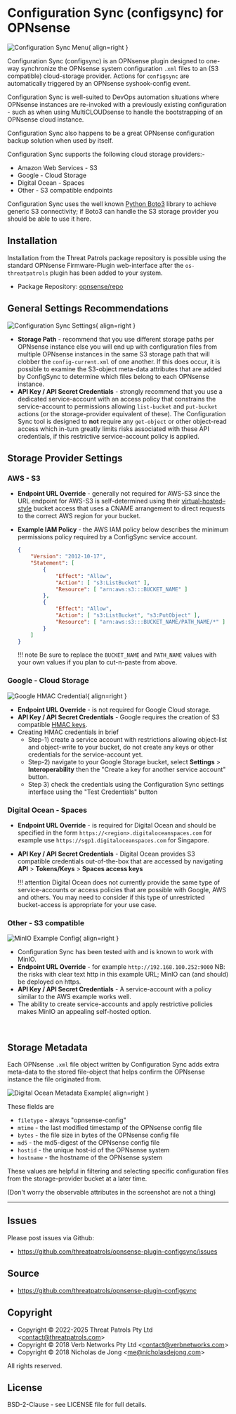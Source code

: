 # Configuration Sync (configsync) for OPNsense

![Configuration Sync Menu](assets/opnsense-menu-configsync.png){ align=right }

Configuration Sync (configsync) is an OPNsense plugin designed to one-way 
synchronize the OPNsense system configuration `.xml` files to an (S3 compatible) 
cloud-storage provider.  Actions for `configsync` are automatically triggered 
by an OPNsense syshook-config event.

Configuration Sync is well-suited to DevOps automation situations where OPNsense
instances are re-invoked with a previously existing configuration - such as when 
using MultiCLOUDsense to handle the bootstrapping of an OPNsense cloud instance.

Configuration Sync also happens to be a great OPNsense configuration backup solution 
when used by itself.

Configuration Sync supports the following cloud storage providers:-

 * Amazon Web Services - S3
 * Google - Cloud Storage
 * Digital Ocean - Spaces
 * Other - S3 compatible endpoints

Configuration Sync uses the well known [Python Boto3](https://boto3.amazonaws.com/v1/documentation/api/latest/index.html) 
library to achieve generic S3 connectivity; if Boto3 can handle the S3 storage provider 
you should be able to use it here.

## Installation
Installation from the Threat Patrols package repository is possible using the standard
OPNsense Firmware-Plugin web-interface after the `os-threatpatrols` plugin has been added
to your system.

 - Package Repository: [opnsense/repo](/opnsense/repo/)

## General Settings Recommendations

![Configuration Sync Settings](assets/configsync-screenshot01.png){ align=right }

 * __Storage Path__ - recommend that you use different storage paths per OPNsense 
   instance else you will end up with configuration files from multiple OPNsense 
   instances in the same S3 storage path that will clobber the `config-current.xml`
   of one another.  If this does occur, it is possible to examine the S3-object
   meta-data attributes that are added by ConfigSync to determine which files belong
   to each OPNsense instance.
 * __API Key / API Secret Credentials__ - strongly recommend that you use a dedicated 
   service-account with an access policy that constrains the service-account to permissions
   allowing `list-bucket` and `put-bucket` actions (or the storage-provider equivalent 
   of these).  The Configuration Sync tool is designed to __not__ require any `get-object` 
   or other object-read access which in-turn greatly limits risks associated with these 
   API credentials, if this restrictive service-account policy is applied.

## Storage Provider Settings
### AWS - S3
 * __Endpoint URL Override__ - generally not required for AWS-S3 since the URL endpoint
   for AWS-S3 is self-determined using their [virtual-hosted–style](https://docs.aws.amazon.com/AmazonS3/latest/userguide/access-bucket-intro.html) 
   bucket access that uses a CNAME arrangement to direct requests to the correct AWS 
   region for your bucket.
 * __Example IAM Policy__ - the AWS IAM policy below describes the minimum permissions
   policy required by a ConfigSync service account. 

    ```json
    {
        "Version": "2012-10-17",
        "Statement": [
            {
                "Effect": "Allow",
                "Action": [ "s3:ListBucket" ],
                "Resource": [ "arn:aws:s3:::BUCKET_NAME" ]
            },
            {
                "Effect": "Allow",
                "Action": [ "s3:ListBucket", "s3:PutObject" ],
                "Resource": [ "arn:aws:s3:::BUCKET_NAME/PATH_NAME/*" ]
            }
        ]
    }
    ```
    !!! note
        Be sure to replace the `BUCKET_NAME` and `PATH_NAME` values with your own values 
        if you plan to cut-n-paste from above.

### Google - Cloud Storage
![Google HMAC Credential](assets/google-hmac-credential01.png){ align=right }

  * __Endpoint URL Override__ - is not required for Google Cloud storage.
  * __API Key / API Secret Credentials__ - Google requires the creation of S3 compatible 
    [HMAC keys](https://cloud.google.com/storage/docs/authentication/hmackeys).
  * Creating HMAC credentials in brief
    * Step-1) create a service account with restrictions allowing object-list and object-write
      to your bucket, do not create any keys or other credentials for the service-account yet.
    * Step-2) navigate to your Google Storage bucket, select __Settings__ > __Interoperability__ then 
      the "Create a key for another service account" button.
    * Step 3) check the credentials using the Configuration Sync settings interface using
      the "Test Credentials" button

### Digital Ocean - Spaces

  * __Endpoint URL Override__ - is required for Digital Ocean and should be specified in the
    form `https://<region>.digitaloceanspaces.com` for example use `https://sgp1.digitaloceanspaces.com` for 
    Singapore.
  * __API Key / API Secret Credentials__ - Digital Ocean provides S3 compatible credentials
    out-of-the-box that are accessed by navigating __API__ > __Tokens/Keys__ > __Spaces access keys__

    !!! attention
        Digital Ocean does not currently provide the same type of service-accounts or access 
        policies that are possible with Google, AWS and others.  You may need to consider if 
        this type of unrestricted bucket-access is appropriate for your use case.

### Other - S3 compatible
![MinIO Example Config](assets/minio-example01.png){ align=right }

  * Configuration Sync has been tested with and is known to work with MinIO. 
  * __Endpoint URL Override__ - for example `http://192.168.100.252:9000`  NB: the risks with
    clear text http in this example URL; MinIO can (and should) be deployed on https.
  * __API Key / API Secret Credentials__ - A service-account with a policy similar to the AWS
    example works well.
  * The ability to create service-accounts and apply restrictive policies makes MinIO
    an appealing self-hosted option.

<br>

## Storage Metadata

Each OPNsense `.xml` file object written by Configuration Sync adds extra meta-data to the 
stored file-object that helps confirm the OPNsense instance the file originated from.

![Digital Ocean Metadata Example](assets/digitalocean-metadata-example01.png){ align=right }

These fields are

 * `filetype` - always "opnsense-config"
 * `mtime` - the last modified timestamp of the OPNsense config file
 * `bytes` - the file size in bytes of the OPNsense config file
 * `md5` - the md5-digest of the OPNsense config file
 * `hostid` - the unique host-id of the OPNsense system
 * `hostname` - the hostname of the OPNsense system

These values are helpful in filtering and selecting specific configuration files from the 
storage-provider bucket at a later time.

(Don't worry the observable attributes in the screenshot are not a thing)

---

## Issues
Please post issues via Github:

 * https://github.com/threatpatrols/opnsense-plugin-configsync/issues 

## Source
 * https://github.com/threatpatrols/opnsense-plugin-configsync

## Copyright
* Copyright &copy; 2022-2025 Threat Patrols Pty Ltd &lt;contact@threatpatrols.com&gt;
* Copyright &copy; 2018 Verb Networks Pty Ltd &lt;contact@verbnetworks.com&gt;
* Copyright &copy; 2018 Nicholas de Jong &lt;me@nicholasdejong.com&gt;

All rights reserved.

## License
BSD-2-Clause - see LICENSE file for full details.
